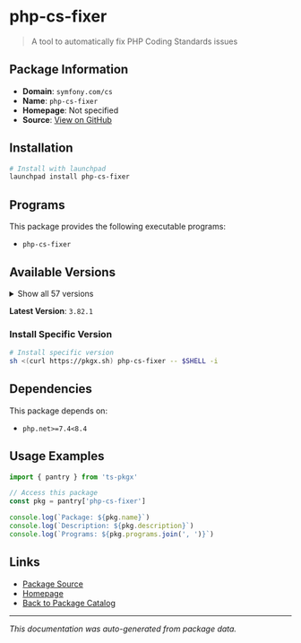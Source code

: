 # php-cs-fixer

> A tool to automatically fix PHP Coding Standards issues

## Package Information

- **Domain**: `symfony.com/cs`
- **Name**: `php-cs-fixer`
- **Homepage**: Not specified
- **Source**: [View on GitHub](https://github.com/pkgxdev/pantry/tree/main/projects/symfony.com/cs/package.yml)

## Installation

```bash
# Install with launchpad
launchpad install php-cs-fixer
```

## Programs

This package provides the following executable programs:

- `php-cs-fixer`

## Available Versions

<details>
<summary>Show all 57 versions</summary>

- `3.82.1`, `3.82.0`, `3.81.0`, `3.80.0`, `3.79.0`
- `3.78.1`, `3.78.0`, `3.77.0`, `3.76.0`, `3.75.0`
- `3.74.0`, `3.73.1`, `3.73.0`, `3.72.0`, `3.71.0`
- `3.70.2`, `3.70.1`, `3.70.0`, `3.69.1`, `3.69.0`
- `3.68.5`, `3.68.4`, `3.68.3`, `3.68.2`, `3.68.1`
- `3.68.0`, `3.67.1`, `3.67.0`, `3.66.2`, `3.66.1`
- `3.66.0`, `3.65.0`, `3.64.0`, `3.63.2`, `3.63.1`
- `3.62.0`, `3.61.1`, `3.61.0`, `3.60.0`, `3.59.3`
- `3.59.2`, `3.59.1`, `3.59.0`, `3.58.1`, `3.58.0`
- `3.57.2`, `3.57.1`, `3.57.0`, `3.56.2`, `3.56.1`
- `3.56.0`, `3.55.0`, `3.54.0`, `3.53.0`, `3.52.1`
- `3.52.0`, `3.51.0`

</details>

**Latest Version**: `3.82.1`

### Install Specific Version

```bash
# Install specific version
sh <(curl https://pkgx.sh) php-cs-fixer -- $SHELL -i
```

## Dependencies

This package depends on:

- `php.net>=7.4<8.4`

## Usage Examples

```typescript
import { pantry } from 'ts-pkgx'

// Access this package
const pkg = pantry['php-cs-fixer']

console.log(`Package: ${pkg.name}`)
console.log(`Description: ${pkg.description}`)
console.log(`Programs: ${pkg.programs.join(', ')}`)
```

## Links

- [Package Source](https://github.com/pkgxdev/pantry/tree/main/projects/symfony.com/cs/package.yml)
- [Homepage](#)
- [Back to Package Catalog](../../../package-catalog.md)

---

*This documentation was auto-generated from package data.*
